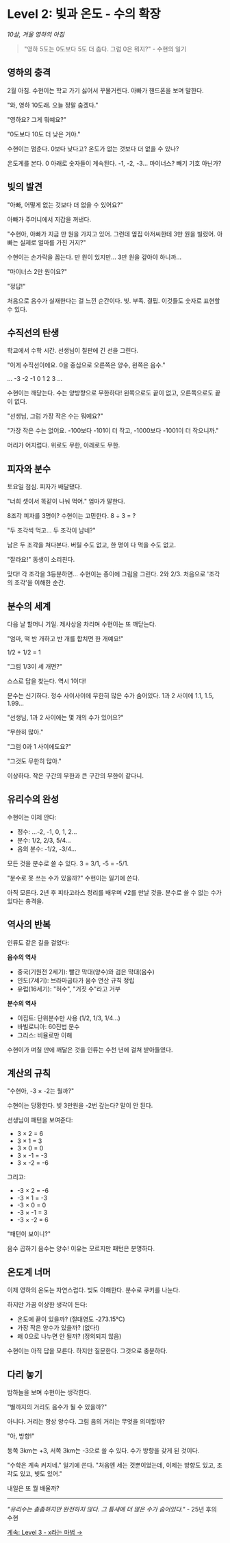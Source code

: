 # Level 2: 빚과 온도 - 수의 확장
*10살, 겨울 영하의 아침*

> "영하 5도는 0도보다 5도 더 춥다. 그럼 0은 뭐지?" - 수현의 일기

## 영하의 충격

2월 아침. 수현이는 학교 가기 싫어서 꾸물거린다. 아빠가 핸드폰을 보며 말한다.

"와, 영하 10도래. 오늘 정말 춥겠다."

"영하요? 그게 뭐예요?"

"0도보다 10도 더 낮은 거야."

수현이는 멈춘다. 0보다 낮다고? 온도가 없는 것보다 더 없을 수 있나?

온도계를 본다. 0 아래로 숫자들이 계속된다. -1, -2, -3... 마이너스? 빼기 기호 아닌가?

## 빚의 발견

"아빠, 어떻게 없는 것보다 더 없을 수 있어요?"

아빠가 주머니에서 지갑을 꺼낸다.

"수현아, 아빠가 지금 만 원을 가지고 있어. 그런데 옆집 아저씨한테 3만 원을 빌렸어. 아빠는 실제로 얼마를 가진 거지?"

수현이는 손가락을 꼽는다. 만 원이 있지만... 3만 원을 갚아야 하니까...

"마이너스 2만 원이요?"

"정답!"

처음으로 음수가 실재한다는 걸 느낀 순간이다. 빚. 부족. 결핍. 이것들도 숫자로 표현할 수 있다.

## 수직선의 탄생

학교에서 수학 시간. 선생님이 칠판에 긴 선을 그린다.

"이게 수직선이에요. 0을 중심으로 오른쪽은 양수, 왼쪽은 음수."

... -3  -2  -1  0  1  2  3 ...

수현이는 깨닫는다. 수는 양방향으로 무한하다! 왼쪽으로도 끝이 없고, 오른쪽으로도 끝이 없다.

"선생님, 그럼 가장 작은 수는 뭐예요?"

"가장 작은 수는 없어요. -100보다 -101이 더 작고, -1000보다 -1001이 더 작으니까."

머리가 어지럽다. 위로도 무한, 아래로도 무한.

## 피자와 분수

토요일 점심. 피자가 배달됐다.

"너희 셋이서 똑같이 나눠 먹어." 엄마가 말한다.

8조각 피자를 3명이? 수현이는 고민한다. 8 ÷ 3 = ?

"두 조각씩 먹고... 두 조각이 남네?"

남은 두 조각을 쳐다본다. 버릴 수도 없고, 한 명이 다 먹을 수도 없고.

"잘라요!" 동생이 소리친다.

맞다! 각 조각을 3등분하면... 수현이는 종이에 그림을 그린다. 2와 2/3. 처음으로 '조각의 조각'을 이해한 순간.

## 분수의 세계

다음 날 할머니 기일. 제사상을 차리며 수현이는 또 깨닫는다.

"엄마, 떡 반 개하고 반 개를 합치면 한 개예요!"

1/2 + 1/2 = 1

"그럼 1/3이 세 개면?"

스스로 답을 찾는다. 역시 1이다!

분수는 신기하다. 정수 사이사이에 무한히 많은 수가 숨어있다. 1과 2 사이에 1.1, 1.5, 1.99... 

"선생님, 1과 2 사이에는 몇 개의 수가 있어요?"

"무한히 많아."

"그럼 0과 1 사이에도요?"

"그것도 무한히 많아."

이상하다. 작은 구간의 무한과 큰 구간의 무한이 같다니.

## 유리수의 완성

수현이는 이제 안다:
- 정수: ...-2, -1, 0, 1, 2...
- 분수: 1/2, 2/3, 5/4...
- 음의 분수: -1/2, -3/4...

모든 것을 분수로 쓸 수 있다. 3 = 3/1, -5 = -5/1.

"분수로 못 쓰는 수가 있을까?" 수현이는 일기에 쓴다.

아직 모른다. 2년 후 피타고라스 정리를 배우며 √2를 만날 것을. 분수로 쓸 수 없는 수가 있다는 충격을.

## 역사의 반복

인류도 같은 길을 걸었다:

**음수의 역사**
- 중국(기원전 2세기): 빨간 막대(양수)와 검은 막대(음수)
- 인도(7세기): 브라마굽타가 음수 연산 규칙 정립
- 유럽(16세기): "허수", "거짓 수"라고 거부

**분수의 역사**
- 이집트: 단위분수만 사용 (1/2, 1/3, 1/4...)
- 바빌로니아: 60진법 분수
- 그리스: 비율로만 이해

수현이가 며칠 만에 깨달은 것을 인류는 수천 년에 걸쳐 받아들였다.

## 계산의 규칙

"수현아, -3 × -2는 뭘까?"

수현이는 당황한다. 빚 3만원을 -2번 갚는다? 말이 안 된다.

선생님이 패턴을 보여준다:
- 3 × 2 = 6
- 3 × 1 = 3  
- 3 × 0 = 0
- 3 × -1 = -3
- 3 × -2 = -6

그리고:
- -3 × 2 = -6
- -3 × 1 = -3
- -3 × 0 = 0
- -3 × -1 = 3
- -3 × -2 = 6

"패턴이 보이니?"

음수 곱하기 음수는 양수! 이유는 모르지만 패턴은 분명하다.

## 온도계 너머

이제 영하의 온도는 자연스럽다. 빚도 이해한다. 분수로 쿠키를 나눈다.

하지만 가끔 이상한 생각이 든다:
- 온도에 끝이 있을까? (절대영도 -273.15°C)
- 가장 작은 양수가 있을까? (없다!)
- 왜 0으로 나누면 안 될까? (정의되지 않음)

수현이는 아직 답을 모른다. 하지만 질문한다. 그것으로 충분하다.

## 다리 놓기

밤하늘을 보며 수현이는 생각한다.

"별까지의 거리도 음수가 될 수 있을까?"

아니다. 거리는 항상 양수다. 그럼 음의 거리는 무엇을 의미할까? 

"아, 방향!"

동쪽 3km는 +3, 서쪽 3km는 -3으로 쓸 수 있다. 수가 방향을 갖게 된 것이다.

"수학은 계속 커지네." 일기에 쓴다. "처음엔 세는 것뿐이었는데, 이제는 방향도 있고, 조각도 있고, 빚도 있어."

내일은 또 뭘 배울까?

---

*"유리수는 촘촘하지만 완전하지 않다. 그 틈새에 더 많은 수가 숨어있다."* - 25년 후의 수현

[계속: Level 3 - x라는 마법 →](L3_The_Symbolic_Revolution_ko.md)